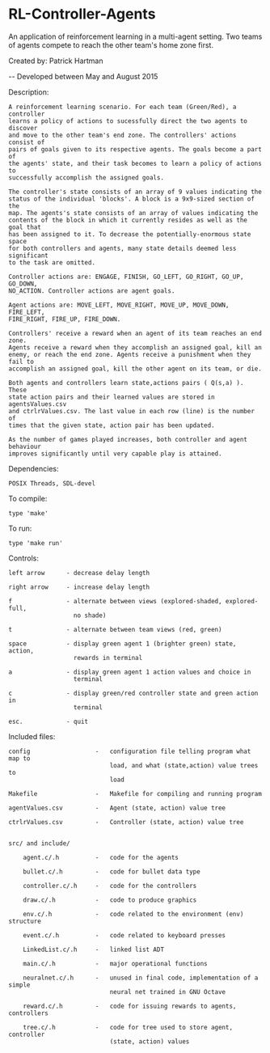 # RL-Controller-Agents
An application of reinforcement learning in a multi-agent setting. Two teams of agents compete to reach the other team's home zone first.

Created by: Patrick Hartman

-- Developed between May and August 2015

Description:

    A reinforcement learning scenario. For each team (Green/Red), a controller
    learns a policy of actions to sucessfully direct the two agents to discover
    and move to the other team's end zone. The controllers' actions consist of
    pairs of goals given to its respective agents. The goals become a part of
    the agents' state, and their task becomes to learn a policy of actions to
    successfully accomplish the assigned goals.

    The controller's state consists of an array of 9 values indicating the
    status of the individual 'blocks'. A block is a 9x9-sized section of the
    map. The agents's state consists of an array of values indicating the
    contents of the block in which it currently resides as well as the goal that
    has been assigned to it. To decrease the potentially-enormous state space
    for both controllers and agents, many state details deemed less significant
    to the task are omitted.

    Controller actions are: ENGAGE, FINISH, GO_LEFT, GO_RIGHT, GO_UP, GO_DOWN,
    NO_ACTION. Controller actions are agent goals.

    Agent actions are: MOVE_LEFT, MOVE_RIGHT, MOVE_UP, MOVE_DOWN, FIRE_LEFT,
    FIRE_RIGHT, FIRE_UP, FIRE_DOWN.

    Controllers' receive a reward when an agent of its team reaches an end zone.
    Agents receive a reward when they accomplish an assigned goal, kill an
    enemy, or reach the end zone. Agents receive a punishment when they fail to
    accomplish an assigned goal, kill the other agent on its team, or die.

    Both agents and controllers learn state,actions pairs ( Q(s,a) ). These
    state action pairs and their learned values are stored in agentsValues.csv
    and ctrlrValues.csv. The last value in each row (line) is the number of
    times that the given state, action pair has been updated.

    As the number of games played increases, both controller and agent behaviour
    improves significantly until very capable play is attained.



Dependencies:

    POSIX Threads, SDL-devel



To compile:

    type 'make'



To run:

    type 'make run'



Controls:

    left arrow      - decrease delay length

    right arrow     - increase delay length

    f               - alternate between views (explored-shaded, explored-full,
                      no shade)

    t               - alternate between team views (red, green)

    space           - display green agent 1 (brighter green) state, action,
                      rewards in terminal

    a               - display green agent 1 action values and choice in
                      terminal

    c               - display green/red controller state and green action in
                      terminal

    esc.            - quit



Included files:

    config                  -   configuration file telling program what map to
                                load, and what (state,action) value trees to
                                load

    Makefile                -   Makefile for compiling and running program

    agentValues.csv         -   Agent (state, action) value tree

    ctrlrValues.csv         -   Controller (state, action) value tree


    src/ and include/

        agent.c/.h          -   code for the agents

        bullet.c/.h         -   code for bullet data type

        controller.c/.h     -   code for the controllers

        draw.c/.h           -   code to produce graphics

        env.c/.h            -   code related to the environment (env) structure

        event.c/.h          -   code related to keyboard presses

        LinkedList.c/.h     -   linked list ADT

        main.c/.h           -   major operational functions

        neuralnet.c/.h      -   unused in final code, implementation of a simple
                                neural net trained in GNU Octave

        reward.c/.h         -   code for issuing rewards to agents, controllers

        tree.c/.h           -   code for tree used to store agent, controller
                                (state, action) values

